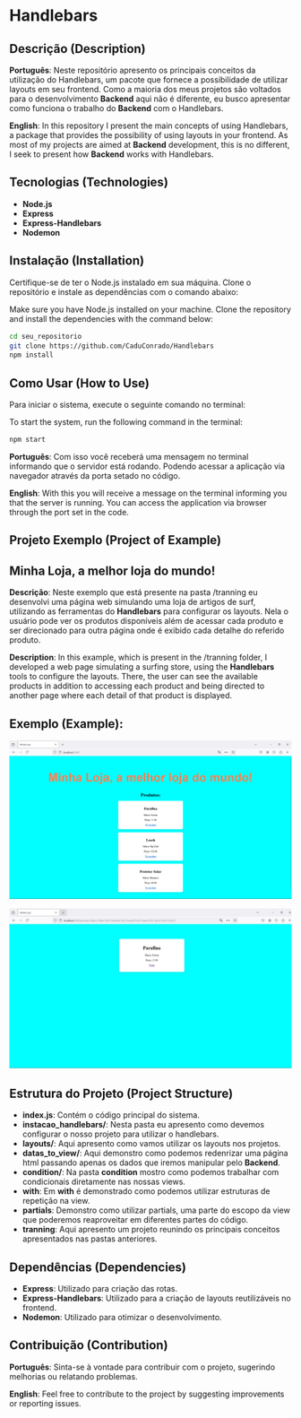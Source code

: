 # Handlebars ##

## Descrição (Description) ##

**Português**: Neste repositório apresento os principais conceitos da utilização do Handlebars, um pacote que fornece a possibilidade de utilizar layouts em seu frontend. Como a maioria dos meus projetos são voltados para o desenvolvimento **Backend** aqui não é diferente, eu busco apresentar como funciona o trabalho do **Backend** com o Handlebars. 

**English**: In this repository I present the main concepts of using Handlebars, a package that provides the possibility of using layouts in your frontend. As most of my projects are aimed at **Backend** development, this is no different, I seek to present how **Backend** works with Handlebars.

## Tecnologias (Technologies) ##

- **Node.js**
- **Express**
- **Express-Handlebars**
- **Nodemon**

## Instalação (Installation) ##

Certifique-se de ter o Node.js instalado em sua máquina. Clone o repositório e instale as dependências com o comando abaixo:

Make sure you have Node.js installed on your machine. Clone the repository and install the dependencies with the command below:

```bash
cd seu_repositorio
git clone https://github.com/CaduConrado/Handlebars
npm install
```

## Como Usar (How to Use) ##

Para iniciar o sistema, execute o seguinte comando no terminal: 

To start the system, run the following command in the terminal:

```bash
npm start
```

**Português**: Com isso você receberá uma mensagem no terminal informando que o servidor está rodando. Podendo acessar a aplicação via navegador através da porta setado no código.

**English**: With this you will receive a message on the terminal informing you that the server is running. You can access the application via browser through the port set in the code.

## Projeto Exemplo (Project of Example)

## Minha Loja, a melhor loja do mundo!
**Descrição**: Neste exemplo que está presente na pasta /tranning eu desenvolvi uma página web simulando uma loja de artigos de surf, utilizando as ferramentas do **Handlebars** para configurar os layouts. Nela o usuário pode ver os produtos disponíveis além de acessar cada produto e ser direcionado para outra página onde é exibido cada detalhe do referido produto.

**Description**: In this example, which is present in the /tranning folder, I developed a web page simulating a surfing store, using the **Handlebars** tools to configure the layouts. There, the user can see the available products in addition to accessing each product and being directed to another page where each detail of that product is displayed.





## Exemplo (Example): ##

![Página Inicial](https://github.com/CaduConrado/Handlebars/blob/main/assets/minha_loja_1.jpeg)

![Detalhes do Produto](https://github.com/CaduConrado/Handlebars/blob/main/assets/minha_loja_2.jpeg)


## Estrutura do Projeto (Project Structure) ##

- **index.js**: Contém o código principal do sistema.
- **instacao_handlebars/**: Nesta pasta eu apresento como devemos configurar o nosso projeto para utilizar o handlebars.
- **layouts/**: Aqui apresento como vamos utilizar os layouts nos projetos.
- **datas_to_view/**: Aqui demonstro como podemos redenrizar uma página html passando apenas os dados que iremos manipular pelo **Backend**.
- **condition/**: Na pasta **condition** mostro como podemos trabalhar com condicionais diretamente nas nossas views.
- **with**: Em **with** é demonstrado como podemos utilizar estruturas de repetição na view.
- **partials**: Demonstro como utilizar partials, uma parte do escopo da view que poderemos reaproveitar em diferentes partes do código.
- **tranning**: Aqui apresento um projeto reunindo os principais conceitos apresentados nas pastas anteriores.

## Dependências (Dependencies)

- **Express**: Utilizado para criação das rotas.
- **Express-Handlebars**: Utilizado para a criação de layouts reutilizáveis no frontend.
- **Nodemon**: Utilizado para otimizar o desenvolvimento.

## Contribuição (Contribution) ##

**Português**: Sinta-se à vontade para contribuir com o projeto, sugerindo melhorias ou relatando problemas.

**English**: Feel free to contribute to the project by suggesting improvements or reporting issues.